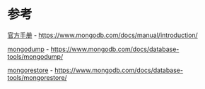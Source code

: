 # 参考

[官方手册](https://www.mongodb.com/docs/manual/introduction/) - <https://www.mongodb.com/docs/manual/introduction/>

[mongodump](https://www.mongodb.com/docs/database-tools/mongodump/) - <https://www.mongodb.com/docs/database-tools/mongodump/>

[mongorestore](https://www.mongodb.com/docs/database-tools/mongorestore/) - <https://www.mongodb.com/docs/database-tools/mongorestore/>
